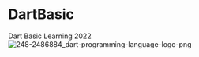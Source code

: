# DartBasic
Dart Basic Learning 2022
![248-2486884_dart-programming-language-logo-png](https://user-images.githubusercontent.com/103131773/163323735-b4965581-0068-455b-a12e-ee9f5199be3b.png)
